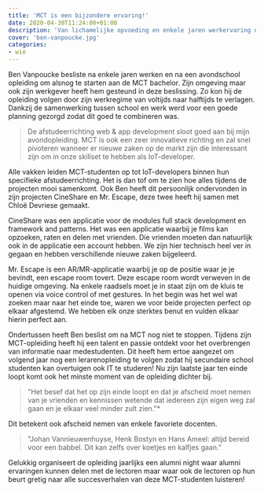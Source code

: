 ```yaml
---
title: 'MCT is een bijzondere ervaring!'
date: 2020-04-30T11:24:00+01:00
description: 'Van lichamelijke opvoeding en enkele jaren werkervaring naar werkende MCT-student.'
cover: 'ben-vanpoucke.jpg'
categories:
- wie
---
```


Ben Vanpoucke besliste na enkele jaren werken en na een avondschool opleiding om alsnog te starten aan de MCT bachelor. Zijn omgeving maar ook zijn werkgever heeft hem gesteund in deze beslissing. Zo kon hij de opleiding volgen door zijn werkregime van voltijds naar halftijds te verlagen. Dankzij de samenwerking tussen school en werk werd voor een goede planning gezorgd zodat dit goed te combineren was.

> De afstudeerrichting web & app development sloot goed aan bij mijn avondopleiding. MCT is ook een zeer innovatieve richting en zal snel pivoteren wanneer er nieuwe zaken op de markt zijn die interessant zijn om in onze skillset te hebben als IoT-developer.

Alle vakken leiden MCT-studenten op tot IoT-developers binnen hun specifieke afstudeerrichting. Het is dan tof om te zien hoe alles tijdens de projecten mooi samenkomt. Ook Ben heeft dit persoonlijk ondervonden in zijn projecten CineShare en Mr. Escape, deze twee heeft hij samen met Chloë Devriese gemaakt.

CineShare was een applicatie voor de modules full stack development en framework and patterns. Het was een applicatie waarbij je films kan opzoeken, raten en delen met vrienden. Die vrienden moeten dan natuurlijk ook in de applicatie een account hebben. We zijn hier technisch heel ver in gegaan en hebben verschillende nieuwe zaken bijgeleerd.

Mr. Escape is een AR/MR-applicatie waarbij je op de positie waar je je bevindt, een escape room tovert. Deze escape room wordt verweven in de huidige omgeving. Na enkele raadsels moet je in staat zijn om de kluis te openen via voice control of met gestures. In het begin was het wel wat zoeken maar naar het einde toe, waren we voor beide projecten perfect op elkaar afgestemd. We hebben elk onze sterktes benut en vulden elkaar hierin perfect aan.

Ondertussen heeft Ben beslist om na MCT nog niet te stoppen. Tijdens zijn MCT-opleiding heeft hij een talent en passie ontdekt voor het overbrengen van informatie naar medestudenten. Dit heeft hem ertoe aangezet om volgend jaar nog een lerarenopleiding te volgen zodat hij secundaire school studenten kan overtuigen ook IT te studeren! Nu zijn laatste jaar ten einde loopt komt ook het minste moment van de opleiding dichter bij.  

> "Het besef dat het op zijn einde loopt en dat je afscheid moet nemen van je vrienden en kennissen wetende dat iedereen zijn eigen weg zal gaan en je elkaar veel minder zult zien."* 

Dit betekent ook afscheid nemen van enkele favoriete docenten.  

> "Johan Vannieuwenhuyse, Henk Bostyn en Hans Ameel: altijd bereid voor een babbel. Dit kan zelfs over koetjes en kalfjes gaan."

Gelukkig organiseert de opleiding jaarlijks een alumni night waar alumni ervaringen kunnen delen met de lectoren maar waar ook de lectoren op hun beurt gretig naar alle succesverhalen van deze MCT-studenten luisteren!


